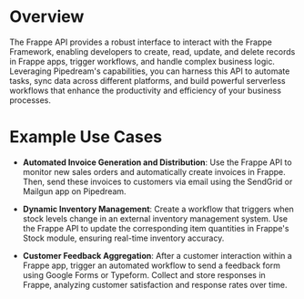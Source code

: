 # Overview

The Frappe API provides a robust interface to interact with the Frappe Framework, enabling developers to create, read, update, and delete records in Frappe apps, trigger workflows, and handle complex business logic. Leveraging Pipedream's capabilities, you can harness this API to automate tasks, sync data across different platforms, and build powerful serverless workflows that enhance the productivity and efficiency of your business processes.

# Example Use Cases

- **Automated Invoice Generation and Distribution**: Use the Frappe API to monitor new sales orders and automatically create invoices in Frappe. Then, send these invoices to customers via email using the SendGrid or Mailgun app on Pipedream.

- **Dynamic Inventory Management**: Create a workflow that triggers when stock levels change in an external inventory management system. Use the Frappe API to update the corresponding item quantities in Frappe's Stock module, ensuring real-time inventory accuracy.

- **Customer Feedback Aggregation**: After a customer interaction within a Frappe app, trigger an automated workflow to send a feedback form using Google Forms or Typeform. Collect and store responses in Frappe, analyzing customer satisfaction and response rates over time.
